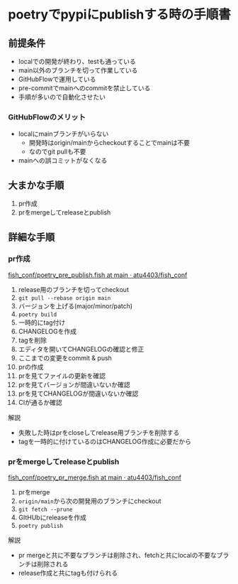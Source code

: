 # poetryでpypiにpublishする時の手順書

## 前提条件

- localでの開発が終わり、testも通っている
- main以外のブランチを切って作業している
- GitHubFlowで運用している
- pre-commitでmainへのcommitを禁止している
- 手順が多いので自動化させたい

### GitHubFlowのメリット

- localにmainブランチがいらない
  - 開発時はorigin/mainからcheckoutすることでmainは不要
  - なのでgit pullも不要
- mainへの誤コミットがなくなる

## 大まかな手順

1. pr作成
1. prをmergeしてreleaseとpublish

## 詳細な手順

### pr作成

[fish_conf/poetry_pre_publish.fish at main · atu4403/fish_conf](https://github.com/atu4403/fish_conf/blob/main/functions/poetry_pre_publish.fish)

1. release用のブランチを切ってcheckout
2. `git pull --rebase origin main`
3. バージョンを上げる(major/minor/patch)
4. `poetry build`
5. 一時的にtag付け
6. CHANGELOGを作成
7. tagを削除
8. エディタを開いてCHANGELOGの確認と修正
9. ここまでの変更をcommit & push
10. prの作成
11. prを見てファイルの更新を確認
12. prを見てバージョンが間違いないか確認
13. prを見てCHANGELOGが間違いないか確認
14. CIが通るか確認

解説

- 失敗した時はprをcloseしてrelease用ブランチを削除する
- tagを一時的に付けているのはCHANGELOG作成に必要だから

### prをmergeしてreleaseとpublish

[fish_conf/poetry_pr_merge.fish at main · atu4403/fish_conf](https://github.com/atu4403/fish_conf/blob/main/functions/poetry_pr_merge.fish)

1. prをmerge
2. `origin/main`から次の開発用のブランチにcheckout
3. `git fetch --prune`
4. GItHUbにreleaseを作成
5. `poetry publish`

解説

- pr mergeと共に不要なブランチは削除され、fetchと共にlocalの不要なブランチは削除される
- release作成と共にtagも付けられる
